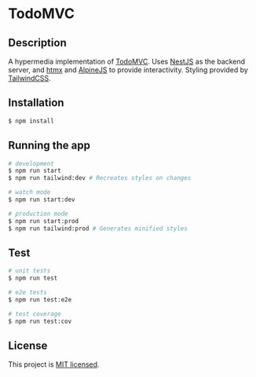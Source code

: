 # TodoMVC

## Description

A hypermedia implementation of [TodoMVC](https://todomvc.com/). Uses [NestJS](https://nestjs.com/) as the backend server, and [htmx](https://htmx.org/) and [AlpineJS](https://alpinejs.dev/) to provide interactivity. Styling provided by [TailwindCSS](https://tailwindcss.com/). 

## Installation

```bash
$ npm install
```

## Running the app

```bash
# development
$ npm run start
$ npm run tailwind:dev # Recreates styles on changes

# watch mode
$ npm run start:dev

# production mode
$ npm run start:prod
$ npm run tailwind:prod # Generates minified styles
```

## Test

```bash
# unit tests
$ npm run test

# e2e tests
$ npm run test:e2e

# test coverage
$ npm run test:cov
```

## License

This project is [MIT licensed](LICENSE).
